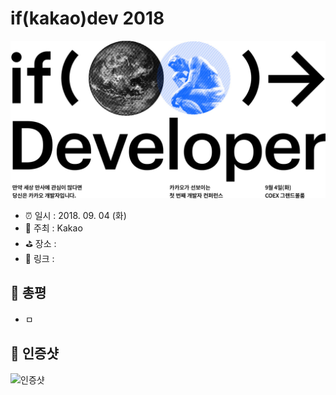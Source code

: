 # if(kakao)dev 2018

![if(kakao)dev 2018](image.jpg)

- ⏰ 일시 : 2018. 09. 04 (화)
- 💁 주최 : Kakao
- ⛳ 장소 : 
- 🔗 링크 : 

## 👏 총평 

- ㅁ

## 📸 인증샷

![인증샷](self.png)
